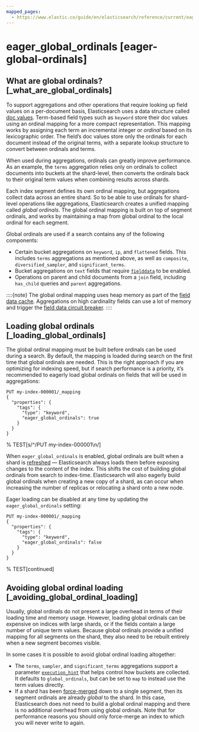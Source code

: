 ```yaml
---
mapped_pages:
  - https://www.elastic.co/guide/en/elasticsearch/reference/current/eager-global-ordinals.html
---
```


# eager_global_ordinals [eager-global-ordinals]

## What are global ordinals? [_what_are_global_ordinals]

To support aggregations and other operations that require looking up field values on a per-document basis, Elasticsearch uses a data structure called [doc values](/reference/elasticsearch/mapping-reference/doc-values.md). Term-based field types such as `keyword` store their doc values using an ordinal mapping for a more compact representation. This mapping works by assigning each term an incremental integer or *ordinal* based on its lexicographic order. The field’s doc values store only the ordinals for each document instead of the original terms, with a separate lookup structure to convert between ordinals and terms.

When used during aggregations, ordinals can greatly improve performance. As an example, the `terms` aggregation relies only on ordinals to collect documents into buckets at the shard-level, then converts the ordinals back to their original term values when combining results across shards.

Each index segment defines its own ordinal mapping, but aggregations collect data across an entire shard. So to be able to use ordinals for shard-level operations like aggregations, Elasticsearch creates a unified mapping called *global ordinals*. The global ordinal mapping is built on top of segment ordinals, and works by maintaining a map from global ordinal to the local ordinal for each segment.

Global ordinals are used if a search contains any of the following components:

* Certain bucket aggregations on `keyword`, `ip`, and `flattened` fields. This includes `terms` aggregations as mentioned above, as well as `composite`, `diversified_sampler`, and `significant_terms`.
* Bucket aggregations on `text` fields that require [`fielddata`](/reference/elasticsearch/mapping-reference/text.md#fielddata-mapping-param) to be enabled.
* Operations on parent and child documents from a `join` field, including `has_child` queries and `parent` aggregations.

::::{note}
The global ordinal mapping uses heap memory as part of the [field data cache](/reference/elasticsearch/configuration-reference/field-data-cache-settings.md). Aggregations on high cardinality fields can use a lot of memory and trigger the [field data circuit breaker](/reference/elasticsearch/configuration-reference/circuit-breaker-settings.md#fielddata-circuit-breaker).
::::



## Loading global ordinals [_loading_global_ordinals]

The global ordinal mapping must be built before ordinals can be used during a search. By default, the mapping is loaded during search on the first time that global ordinals are needed. This is the right approach if you are optimizing for indexing speed, but if search performance is a priority, it’s recommended to eagerly load global ordinals on fields that will be used in aggregations:

```console
PUT my-index-000001/_mapping
{
  "properties": {
    "tags": {
      "type": "keyword",
      "eager_global_ordinals": true
    }
  }
}
```
% TEST[s/^/PUT my-index-000001\n/]

When `eager_global_ordinals` is enabled, global ordinals are built when a shard is [refreshed](https://www.elastic.co/docs/api/doc/elasticsearch/operation/operation-indices-refresh) — Elasticsearch always loads them before exposing changes to the content of the index. This shifts the cost of building global ordinals from search to index-time. Elasticsearch will also eagerly build global ordinals when creating a new copy of a shard, as can occur when increasing the number of replicas or relocating a shard onto a new node.

Eager loading can be disabled at any time by updating the `eager_global_ordinals` setting:

```console
PUT my-index-000001/_mapping
{
  "properties": {
    "tags": {
      "type": "keyword",
      "eager_global_ordinals": false
    }
  }
}
```
% TEST[continued]


## Avoiding global ordinal loading [_avoiding_global_ordinal_loading]

Usually, global ordinals do not present a large overhead in terms of their loading time and memory usage. However, loading global ordinals can be expensive on indices with large shards, or if the fields contain a large number of unique term values. Because global ordinals provide a unified mapping for all segments on the shard, they also need to be rebuilt entirely when a new segment becomes visible.

In some cases it is possible to avoid global ordinal loading altogether:

* The `terms`, `sampler`, and `significant_terms` aggregations support a parameter [`execution_hint`](/reference/aggregations/search-aggregations-bucket-terms-aggregation.md#search-aggregations-bucket-terms-aggregation-execution-hint) that helps control how buckets are collected. It defaults to `global_ordinals`, but can be set to `map` to instead use the term values directly.
* If a shard has been [force-merged](https://www.elastic.co/docs/api/doc/elasticsearch/operation/operation-indices-forcemerge) down to a single segment, then its segment ordinals are already *global* to the shard. In this case, Elasticsearch does not need to build a global ordinal mapping and there is no additional overhead from using global ordinals. Note that for performance reasons you should only force-merge an index to which you will never write to again.


